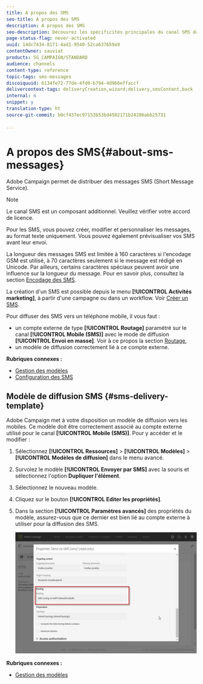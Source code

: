 ```yaml
---
title: A propos des SMS
seo-title: A propos des SMS
description: A propos des SMS
seo-description: Découvrez les spécificités principales du canal SMS dans Adobe Campaign.
page-status-flag: never-activated
uuid: 14dc7434-8171-4ad1-9540-52ca637659a9
contentOwner: sauviat
products: SG_CAMPAIGN/STANDARD
audience: channels
content-type: reference
topic-tags: sms-messages
discoiquuid: 6134fe72-77de-4fd0-b794-4d966effaccf
delivercontext-tags: deliveryCreation,wizard;delivery,smsContent,back
internal: n
snippet: y
translation-type: ht
source-git-commit: b0cf437ec97153b53bd4502171b24286abb25731

---
```



# A propos des SMS{#about-sms-messages}

Adobe Campaign permet de distribuer des messages SMS (Short Message Service).

>[!NOTE]
>
>Le canal SMS est un composant additionnel. Veuillez vérifier votre accord de licence.

Pour les SMS, vous pouvez créer, modifier et personnaliser les messages, au format texte uniquement. Vous pouvez également prévisualiser vos SMS avant leur envoi.

La longueur des messages SMS est limitée à 160 caractères si l'encodage GSM est utilisé, à 70 caractères seulement si le message est rédigé en Unicode. Par ailleurs, certains caractères spéciaux peuvent avoir une influence sur la longueur du message. Pour en savoir plus, consultez la section [Encodage des SMS](../../administration/using/configuring-sms-channel.md#sms-encoding--length-and-transliteration).

La création d'un SMS est possible depuis le menu **[!UICONTROL Activités marketing]**, à partir d'une campagne ou dans un workflow. Voir [Créer un SMS](../../channels/using/creating-an-sms-message.md).

Pour diffuser des SMS vers un téléphone mobile, il vous faut :

* un compte externe de type **[!UICONTROL Routage]** paramétré sur le canal **[!UICONTROL Mobile (SMS)]** avec le mode de diffusion **[!UICONTROL Envoi en masse]**. Voir à ce propos la section [Routage](../../administration/using/configuring-sms-channel.md#defining-an-sms-routing),
* un modèle de diffusion correctement lié à ce compte externe.

**Rubriques connexes :**

* [Gestion des modèles](../../start/using/about-templates.md)
* [Configuration des SMS](../../administration/using/configuring-sms-channel.md#defining-an-sms-routing)

## Modèle de diffusion SMS {#sms-delivery-template}

Adobe Campaign met à votre disposition un modèle de diffusion vers les mobiles. Ce modèle doit être correctement associé au compte externe utilisé pour le canal **[!UICONTROL Mobile (SMS)]**. Pour y accéder et le modifier :

1. Sélectionnez **[!UICONTROL Ressources]** &gt; **[!UICONTROL Modèles]** &gt; **[!UICONTROL Modèles de diffusion]** dans le menu avancé.
1. Survolez le modèle **[!UICONTROL Envoyer par SMS]** avec la souris et sélectionnez l'option **Dupliquer l'élément**.
1. Sélectionnez le nouveau modèle.
1. Cliquez sur le bouton **[!UICONTROL Editer les propriétés]**.
1. Dans la section **[!UICONTROL Paramètres avancés]** des propriétés du modèle, assurez-vous que ce dernier est bien lié au compte externe à utiliser pour la diffusion des SMS.

   ![](assets/sms_template.png)

**Rubriques connexes :**

* [Gestion des modèles](../../start/using/about-templates.md)

